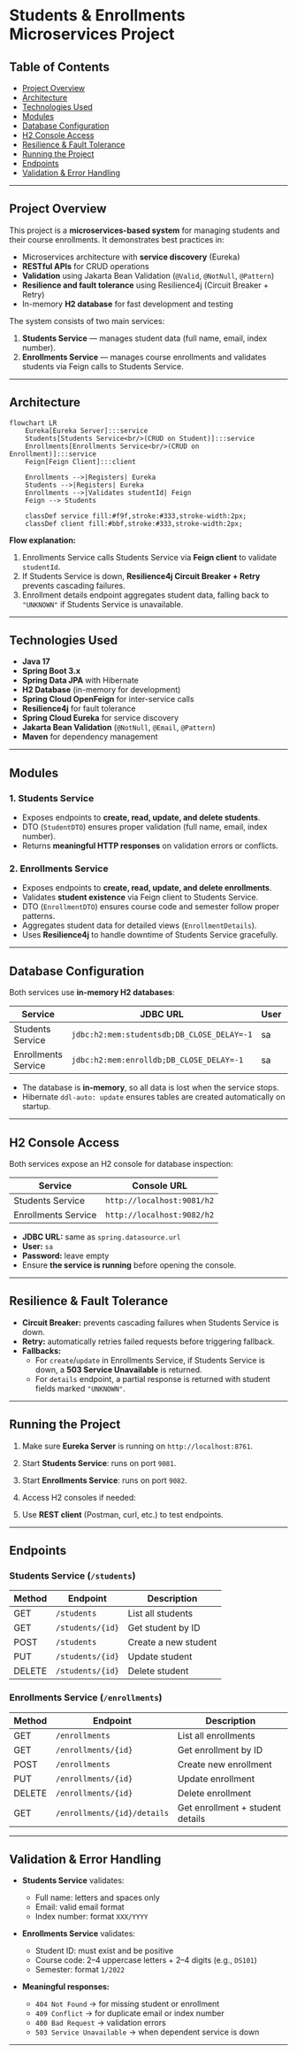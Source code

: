 # Students & Enrollments Microservices Project

## Table of Contents

- [Project Overview](#project-overview)  
- [Architecture](#architecture)  
- [Technologies Used](#technologies-used)  
- [Modules](#modules)  
- [Database Configuration](#database-configuration)  
- [H2 Console Access](#h2-console-access)  
- [Resilience & Fault Tolerance](#resilience--fault-tolerance)  
- [Running the Project](#running-the-project)  
- [Endpoints](#endpoints)  
- [Validation & Error Handling](#validation--error-handling)  

---

## Project Overview

This project is a **microservices-based system** for managing students and their course enrollments. It demonstrates best practices in:

- Microservices architecture with **service discovery** (Eureka)  
- **RESTful APIs** for CRUD operations  
- **Validation** using Jakarta Bean Validation (`@Valid`, `@NotNull`, `@Pattern`)  
- **Resilience and fault tolerance** using Resilience4j (Circuit Breaker + Retry)  
- In-memory **H2 database** for fast development and testing  

The system consists of two main services:

1. **Students Service** — manages student data (full name, email, index number).  
2. **Enrollments Service** — manages course enrollments and validates students via Feign calls to Students Service.  

---

## Architecture

```mermaid
flowchart LR
    Eureka[Eureka Server]:::service
    Students[Students Service<br/>(CRUD on Student)]:::service
    Enrollments[Enrollments Service<br/>(CRUD on Enrollment)]:::service
    Feign[Feign Client]:::client

    Enrollments -->|Registers| Eureka
    Students -->|Registers| Eureka
    Enrollments -->|Validates studentId| Feign
    Feign --> Students

    classDef service fill:#f9f,stroke:#333,stroke-width:2px;
    classDef client fill:#bbf,stroke:#333,stroke-width:2px;
```

**Flow explanation:**

1. Enrollments Service calls Students Service via **Feign client** to validate `studentId`.  
2. If Students Service is down, **Resilience4j Circuit Breaker + Retry** prevents cascading failures.  
3. Enrollment details endpoint aggregates student data, falling back to `"UNKNOWN"` if Students Service is unavailable.  

---

## Technologies Used

- **Java 17**  
- **Spring Boot 3.x**  
- **Spring Data JPA** with Hibernate  
- **H2 Database** (in-memory for development)  
- **Spring Cloud OpenFeign** for inter-service calls  
- **Resilience4j** for fault tolerance  
- **Spring Cloud Eureka** for service discovery  
- **Jakarta Bean Validation** (`@NotNull`, `@Email`, `@Pattern`)  
- **Maven** for dependency management  

---

## Modules

### 1. Students Service
- Exposes endpoints to **create, read, update, and delete students**.  
- DTO (`StudentDTO`) ensures proper validation (full name, email, index number).  
- Returns **meaningful HTTP responses** on validation errors or conflicts.  

### 2. Enrollments Service
- Exposes endpoints to **create, read, update, and delete enrollments**.  
- Validates **student existence** via Feign client to Students Service.  
- DTO (`EnrollmentDTO`) ensures course code and semester follow proper patterns.  
- Aggregates student data for detailed views (`EnrollmentDetails`).  
- Uses **Resilience4j** to handle downtime of Students Service gracefully.  

---

## Database Configuration

Both services use **in-memory H2 databases**:

| Service              | JDBC URL                                         | User | Password |
|---------------------|-------------------------------------------------|------|----------|
| Students Service     | `jdbc:h2:mem:studentsdb;DB_CLOSE_DELAY=-1`     | sa   | (empty)  |
| Enrollments Service  | `jdbc:h2:mem:enrolldb;DB_CLOSE_DELAY=-1`       | sa   | (empty)  |

- The database is **in-memory**, so all data is lost when the service stops.  
- Hibernate `ddl-auto: update` ensures tables are created automatically on startup.  

---

## H2 Console Access

Both services expose an H2 console for database inspection:

| Service              | Console URL                     |
|---------------------|---------------------------------|
| Students Service     | `http://localhost:9081/h2`      |
| Enrollments Service  | `http://localhost:9082/h2`      |

- **JDBC URL:** same as `spring.datasource.url`  
- **User:** `sa`  
- **Password:** leave empty  
- Ensure **the service is running** before opening the console.  

---

## Resilience & Fault Tolerance

- **Circuit Breaker:** prevents cascading failures when Students Service is down.  
- **Retry:** automatically retries failed requests before triggering fallback.  
- **Fallbacks:**  
  - For `create`/`update` in Enrollments Service, if Students Service is down, a **503 Service Unavailable** is returned.  
  - For `details` endpoint, a partial response is returned with student fields marked `"UNKNOWN"`.  

---

## Running the Project

1. Make sure **Eureka Server** is running on `http://localhost:8761`.  
2. Start **Students Service**: runs on port `9081`.  
3. Start **Enrollments Service**: runs on port `9082`.  
4. Access H2 consoles if needed:

5. Use **REST client** (Postman, curl, etc.) to test endpoints.  

---

## Endpoints

### Students Service (`/students`)
| Method | Endpoint               | Description                     |
|--------|-----------------------|---------------------------------|
| GET    | `/students`            | List all students               |
| GET    | `/students/{id}`       | Get student by ID               |
| POST   | `/students`            | Create a new student            |
| PUT    | `/students/{id}`       | Update student                  |
| DELETE | `/students/{id}`       | Delete student                  |

### Enrollments Service (`/enrollments`)
| Method | Endpoint                         | Description                                 |
|--------|---------------------------------|---------------------------------------------|
| GET    | `/enrollments`                   | List all enrollments                        |
| GET    | `/enrollments/{id}`              | Get enrollment by ID                         |
| POST   | `/enrollments`                   | Create new enrollment                        |
| PUT    | `/enrollments/{id}`              | Update enrollment                            |
| DELETE | `/enrollments/{id}`              | Delete enrollment                            |
| GET    | `/enrollments/{id}/details`      | Get enrollment + student details             |

---

## Validation & Error Handling

- **Students Service** validates:
  - Full name: letters and spaces only  
  - Email: valid email format  
  - Index number: format `XXX/YYYY`  

- **Enrollments Service** validates:
  - Student ID: must exist and be positive  
  - Course code: 2–4 uppercase letters + 2–4 digits (e.g., `DS101`)  
  - Semester: format `1/2022`  

- **Meaningful responses:**
  - `404 Not Found` → for missing student or enrollment  
  - `409 Conflict` → for duplicate email or index number  
  - `400 Bad Request` → validation errors  
  - `503 Service Unavailable` → when dependent service is down

---
